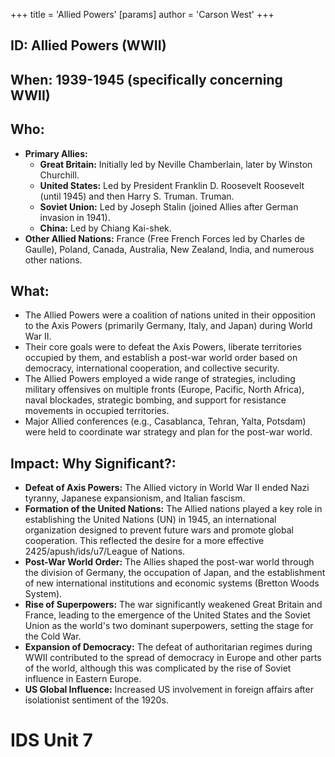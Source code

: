 +++
 title = 'Allied Powers'
[params]
	author = 'Carson West'
+++
## ID: Allied Powers (WWII)

## When: 1939-1945 (specifically concerning WWII)

## Who:

*   **Primary Allies:**
    *   **Great Britain:** Initially led by Neville Chamberlain, later by Winston Churchill.
    *   **United States:** Led by President Franklin D. Roosevelt Roosevelt (until 1945) and then Harry S. Truman. Truman.
    *   **Soviet Union:** Led by Joseph Stalin (joined Allies after German invasion in 1941).
    *   **China:** Led by Chiang Kai-shek.
*   **Other Allied Nations:** France (Free French Forces led by Charles de Gaulle), Poland, Canada, Australia, New Zealand, India, and numerous other nations.

## What:

*   The Allied Powers were a coalition of nations united in their opposition to the Axis Powers (primarily Germany, Italy, and Japan) during World War II.
*   Their core goals were to defeat the Axis Powers, liberate territories occupied by them, and establish a post-war world order based on democracy, international cooperation, and collective security.
*   The Allied Powers employed a wide range of strategies, including military offensives on multiple fronts (Europe, Pacific, North Africa), naval blockades, strategic bombing, and support for resistance movements in occupied territories.
*   Major Allied conferences (e.g., Casablanca, Tehran, Yalta, Potsdam) were held to coordinate war strategy and plan for the post-war world.

## Impact: Why Significant?:

*   **Defeat of Axis Powers:** The Allied victory in World War II ended Nazi tyranny, Japanese expansionism, and Italian fascism.
*   **Formation of the United Nations:** The Allied nations played a key role in establishing the United Nations (UN) in 1945, an international organization designed to prevent future wars and promote global cooperation.  This reflected the desire for a more effective 2425/apush/ids/u7/League of Nations.
*   **Post-War World Order:** The Allies shaped the post-war world through the division of Germany, the occupation of Japan, and the establishment of new international institutions and economic systems (Bretton Woods System).
*   **Rise of Superpowers:** The war significantly weakened Great Britain and France, leading to the emergence of the United States and the Soviet Union as the world's two dominant superpowers, setting the stage for the Cold War.
*   **Expansion of Democracy:** The defeat of authoritarian regimes during WWII contributed to the spread of democracy in Europe and other parts of the world, although this was complicated by the rise of Soviet influence in Eastern Europe.
* **US Global Influence:** Increased US involvement in foreign affairs after isolationist sentiment of the 1920s.


# IDS Unit 7